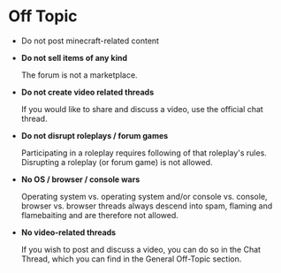 # Off Topic

* Do not post minecraft-related content

* __Do not sell items of any kind__

    The forum is not a marketplace.
    
* __Do not create video related threads__

    If you would like to share and discuss a video, use the official chat thread.
    
* __Do not disrupt roleplays / forum games__

    Participating in a roleplay requires following of that roleplay's rules.
    Disrupting a roleplay (or forum game) is not allowed.
    
* __No OS / browser / console wars__

    Operating system vs. operating system and/or console vs. console, browser 
    vs. browser threads always descend into spam, flaming and flamebaiting and are therefore not allowed.
    
* __No video-related threads__

    If you wish to post and discuss a video, you can do so in the Chat Thread, 
    which you can find in the General Off-Topic section. 